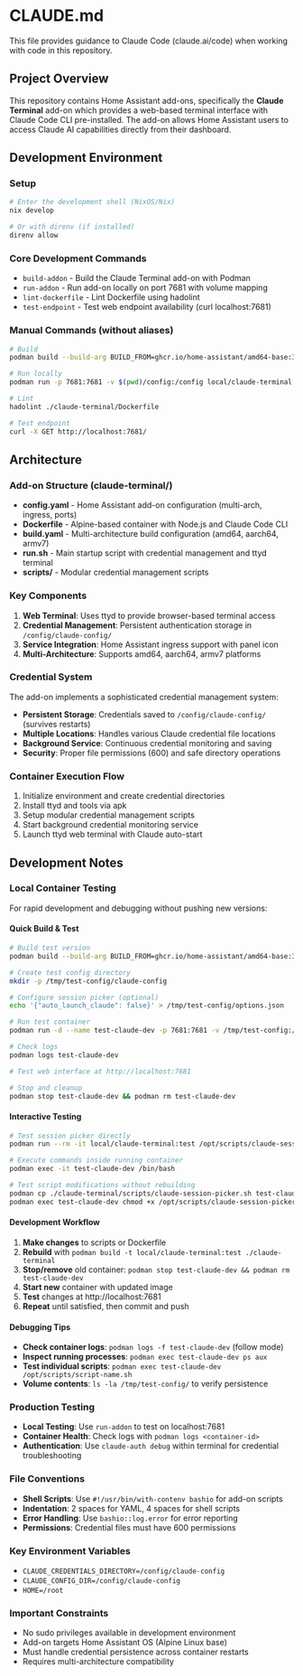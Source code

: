 # CLAUDE.md

This file provides guidance to Claude Code (claude.ai/code) when working with code in this repository.

## Project Overview

This repository contains Home Assistant add-ons, specifically the **Claude Terminal** add-on which provides a web-based terminal interface with Claude Code CLI pre-installed. The add-on allows Home Assistant users to access Claude AI capabilities directly from their dashboard.

## Development Environment

### Setup
```bash
# Enter the development shell (NixOS/Nix)
nix develop

# Or with direnv (if installed)
direnv allow
```

### Core Development Commands
- `build-addon` - Build the Claude Terminal add-on with Podman
- `run-addon` - Run add-on locally on port 7681 with volume mapping
- `lint-dockerfile` - Lint Dockerfile using hadolint
- `test-endpoint` - Test web endpoint availability (curl localhost:7681)

### Manual Commands (without aliases)
```bash
# Build
podman build --build-arg BUILD_FROM=ghcr.io/home-assistant/amd64-base:3.19 -t local/claude-terminal ./claude-terminal

# Run locally
podman run -p 7681:7681 -v $(pwd)/config:/config local/claude-terminal

# Lint
hadolint ./claude-terminal/Dockerfile

# Test endpoint
curl -X GET http://localhost:7681/
```

## Architecture

### Add-on Structure (claude-terminal/)
- **config.yaml** - Home Assistant add-on configuration (multi-arch, ingress, ports)
- **Dockerfile** - Alpine-based container with Node.js and Claude Code CLI
- **build.yaml** - Multi-architecture build configuration (amd64, aarch64, armv7)
- **run.sh** - Main startup script with credential management and ttyd terminal
- **scripts/** - Modular credential management scripts

### Key Components
1. **Web Terminal**: Uses ttyd to provide browser-based terminal access
2. **Credential Management**: Persistent authentication storage in `/config/claude-config/`
3. **Service Integration**: Home Assistant ingress support with panel icon
4. **Multi-Architecture**: Supports amd64, aarch64, armv7 platforms

### Credential System
The add-on implements a sophisticated credential management system:
- **Persistent Storage**: Credentials saved to `/config/claude-config/` (survives restarts)
- **Multiple Locations**: Handles various Claude credential file locations
- **Background Service**: Continuous credential monitoring and saving
- **Security**: Proper file permissions (600) and safe directory operations

### Container Execution Flow
1. Initialize environment and create credential directories
2. Install ttyd and tools via apk
3. Setup modular credential management scripts
4. Start background credential monitoring service
5. Launch ttyd web terminal with Claude auto-start

## Development Notes

### Local Container Testing
For rapid development and debugging without pushing new versions:

#### Quick Build & Test
```bash
# Build test version
podman build --build-arg BUILD_FROM=ghcr.io/home-assistant/amd64-base:3.19 -t local/claude-terminal:test ./claude-terminal

# Create test config directory
mkdir -p /tmp/test-config/claude-config

# Configure session picker (optional)
echo '{"auto_launch_claude": false}' > /tmp/test-config/options.json

# Run test container
podman run -d --name test-claude-dev -p 7681:7681 -v /tmp/test-config:/config local/claude-terminal:test

# Check logs
podman logs test-claude-dev

# Test web interface at http://localhost:7681

# Stop and cleanup
podman stop test-claude-dev && podman rm test-claude-dev
```

#### Interactive Testing
```bash
# Test session picker directly
podman run --rm -it local/claude-terminal:test /opt/scripts/claude-session-picker.sh

# Execute commands inside running container
podman exec -it test-claude-dev /bin/bash

# Test script modifications without rebuilding
podman cp ./claude-terminal/scripts/claude-session-picker.sh test-claude-dev:/opt/scripts/
podman exec test-claude-dev chmod +x /opt/scripts/claude-session-picker.sh
```

#### Development Workflow
1. **Make changes** to scripts or Dockerfile
2. **Rebuild** with `podman build -t local/claude-terminal:test ./claude-terminal`
3. **Stop/remove** old container: `podman stop test-claude-dev && podman rm test-claude-dev`
4. **Start new** container with updated image
5. **Test** changes at http://localhost:7681
6. **Repeat** until satisfied, then commit and push

#### Debugging Tips
- **Check container logs**: `podman logs -f test-claude-dev` (follow mode)
- **Inspect running processes**: `podman exec test-claude-dev ps aux`
- **Test individual scripts**: `podman exec test-claude-dev /opt/scripts/script-name.sh`
- **Volume contents**: `ls -la /tmp/test-config/` to verify persistence

### Production Testing
- **Local Testing**: Use `run-addon` to test on localhost:7681
- **Container Health**: Check logs with `podman logs <container-id>`
- **Authentication**: Use `claude-auth debug` within terminal for credential troubleshooting

### File Conventions
- **Shell Scripts**: Use `#!/usr/bin/with-contenv bashio` for add-on scripts
- **Indentation**: 2 spaces for YAML, 4 spaces for shell scripts
- **Error Handling**: Use `bashio::log.error` for error reporting
- **Permissions**: Credential files must have 600 permissions

### Key Environment Variables
- `CLAUDE_CREDENTIALS_DIRECTORY=/config/claude-config`
- `CLAUDE_CONFIG_DIR=/config/claude-config`
- `HOME=/root`

### Important Constraints
- No sudo privileges available in development environment
- Add-on targets Home Assistant OS (Alpine Linux base)
- Must handle credential persistence across container restarts
- Requires multi-architecture compatibility
